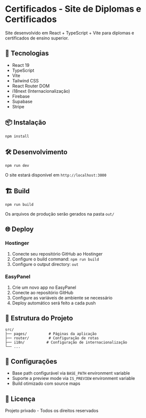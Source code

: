 # Certificados - Site de Diplomas e Certificados

Site desenvolvido em React + TypeScript + Vite para diplomas e certificados de ensino superior.

## 🚀 Tecnologias

- React 19
- TypeScript
- Vite
- Tailwind CSS
- React Router DOM
- i18next (Internacionalização)
- Firebase
- Supabase
- Stripe

## 📦 Instalação

```bash
npm install
```

## 🛠️ Desenvolvimento

```bash
npm run dev
```

O site estará disponível em `http://localhost:3000`

## 🏗️ Build

```bash
npm run build
```

Os arquivos de produção serão gerados na pasta `out/`

## 🌐 Deploy

### Hostinger
1. Conecte seu repositório GitHub ao Hostinger
2. Configure o build command: `npm run build`
3. Configure o output directory: `out`

### EasyPanel
1. Crie um novo app no EasyPanel
2. Conecte ao repositório GitHub
3. Configure as variáveis de ambiente se necessário
4. Deploy automático será feito a cada push

## 📁 Estrutura do Projeto

```
src/
├── pages/          # Páginas da aplicação
├── router/         # Configuração de rotas
├── i18n/          # Configuração de internacionalização
└── ...
```

## 🔧 Configurações

- Base path configurável via `BASE_PATH` environment variable
- Suporte a preview mode via `IS_PREVIEW` environment variable
- Build otimizado com source maps

## 📄 Licença

Projeto privado - Todos os direitos reservados